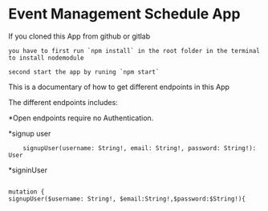 # Event Management Schedule App

If you cloned this App from github or gitlab

```
you have to first run `npm install` in the root folder in the terminal to install nodemodule

```

```
second start the app by runing `npm start`

```

This is a documentary of how to get different endpoints in this App

The different endpoints includes:

\*Open endpoints require no Authentication.

\*signup user

```
    signupUser(username: String!, email: String!, password: String!): User

```

\*signinUser

```signinUser(email: String!, password: String!): User

```

```
mutation {
signupUser($username: String!, $email:String!,$password:$String!){

```

<!-- which will return the user details used in siginup as a result of sucess save to database -->
